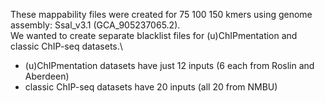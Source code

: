 These mappability files were created for 75 100 150 kmers using genome assembly: Ssal_v3.1 (GCA_905237065.2).\
We wanted to create separate blacklist files for (u)ChIPmentation and classic ChIP-seq datasets.\
- (u)ChIPmentation datasets have just 12 inputs (6 each from Roslin and Aberdeen)
- classic ChIP-seq datasets have 20 inputs (all 20 from NMBU)

